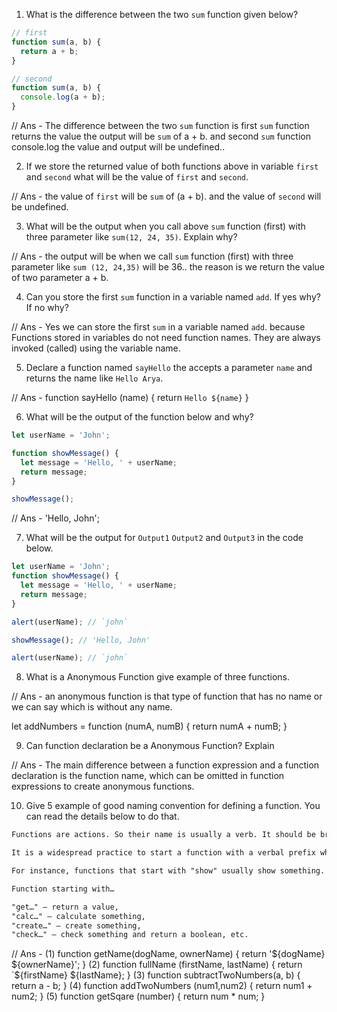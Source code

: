 1. What is the difference between the two `sum` function given below?

```js
// first
function sum(a, b) {
  return a + b;
}

// second
function sum(a, b) {
  console.log(a + b);
}
```
// Ans - The difference between the two `sum` function is first `sum` function returns the value the output will be `sum` of a + b. and second `sum` function console.log the value and output will be undefined..

2. If we store the returned value of both functions above in variable `first` and `second` what will be the value of `first` and `second`.

// Ans -  the value of `first` will be `sum` of (a + b). and the value of `second` will be undefined.

3. What will be the output when you call above `sum` function (first) with three parameter like `sum(12, 24, 35)`. Explain why?

// Ans - the output will be when we call `sum` function (first) with three parameter like `sum (12, 24,35)` will be 36.. the reason is we return the value of two parameter a + b.

4. Can you store the first `sum` function in a variable named `add`. If yes why? If no why?

// Ans - Yes we can store the first `sum` in a variable named `add`. because 
Functions stored in variables do not need function names. They are always invoked (called) using the variable name.

5. Declare a function named `sayHello` the accepts a parameter `name` and returns the name like `Hello Arya`.

// Ans - function sayHello (name) {
  return `Hello ${name}`
}

6. What will be the output of the function below and why?

```js
let userName = 'John';

function showMessage() {
  let message = 'Hello, ' + userName;
  return message;
}

showMessage();
```
// Ans - 'Hello, John';

7. What will be the output for `Output1` `Output2` and `Output3` in the code below.

```js
let userName = 'John';
function showMessage() {
  let message = 'Hello, ' + userName;
  return message;
}

alert(userName); // `john`

showMessage(); // 'Hello, John'

alert(userName); // `john`
```

8. What is a Anonymous Function give example of three functions.

// Ans - an anonymous function is that type of function that has no name or we can say which is without any name.

let addNumbers = function (numA, numB) {
  return numA + numB;
}

9. Can function declaration be a Anonymous Function? Explain

// Ans - The main difference between a function expression and a function declaration is the function name, which can be omitted in function expressions to create anonymous functions.

10. Give 5 example of good naming convention for defining a function. You can read the details below to do that.

```md
Functions are actions. So their name is usually a verb. It should be brief, as accurate as possible and describe what the function does, so that someone reading the code gets an indication of what the function does.

It is a widespread practice to start a function with a verbal prefix which vaguely describes the action. There must be an agreement within the team on the meaning of the prefixes.

For instance, functions that start with "show" usually show something.

Function starting with…

"get…" – return a value,
"calc…" – calculate something,
"create…" – create something,
"check…" – check something and return a boolean, etc.
```
// Ans - (1) function getName(dogName, ownerName) { 
  return '${dogName} ${ownerName}';
}
(2) function fullName (firstName, lastName) {
  return `${firstName} ${lastName};
}
(3) function subtractTwoNumbers(a, b) {
  return a - b;
}
(4) function addTwoNumbers (num1,num2) {
  return num1 + num2;
}
(5) function getSqare (number) {
  return num * num;
}